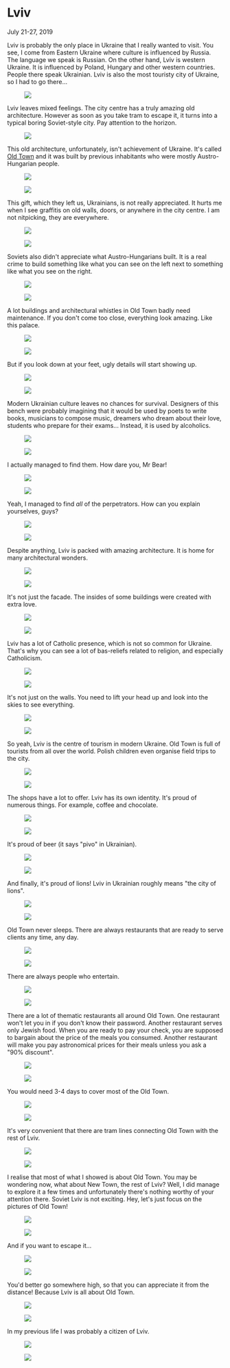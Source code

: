 Lviv
====

<p class="post__date"><time datetime="2019-07-21">July 21-27, 2019</time></p>

Lviv is probably the only place in Ukraine that I really wanted to visit. You
see, I come from Eastern Ukraine where culture is influenced by Russia. The
language we speak is Russian. On the other hand, Lviv is western Ukraine. It is
influenced by Poland, Hungary and other western countries. People there speak
Ukrainian. Lviv is also the most touristy city of Ukraine, so I had to go
there...

<figure><img src="https://imgur.com/OvX37Ck.jpg"/></figure>

Lviv leaves mixed feelings. The city centre has a truly amazing old
architecture. However as soon as you take tram to escape it, it turns into a
typical boring Soviet-style city. Pay attention to the horizon.

<figure><img src="https://imgur.com/hR1CW2B.jpg"/></figure>

This old architecture, unfortunately, isn't achievement of Ukraine. It's called
[Old Town](https://en.wikipedia.org/wiki/Old_Town_(Lviv)) and it was built by
previous inhabitants who were mostly Austro-Hungarian people.

<figure>
<img class="lazy" src="/images/i.png" data-src="https://imgur.com/sswKbz7.jpg"/>
</figure>
<noscript>
<figure><img src="https://imgur.com/sswKbz7.jpg"></figure>
</noscript>

This gift, which they left us, Ukrainians, is not really appreciated. It hurts
me when I see graffitis on old walls, doors, or anywhere in the city centre. I
am not nitpicking, they are everywhere.

<figure>
<img class="lazy" src="/images/i.png" data-src="https://imgur.com/Kt7OHr7.jpg"/>
</figure>
<noscript>
<figure><img src="https://imgur.com/Kt7OHr7.jpg"></figure>
</noscript>

Soviets also didn't appreciate what Austro-Hungarians built. It is a real crime
to build something like what you can see on the left next to something like what
you see on the right.

<figure>
<img class="lazy" src="/images/i.png" data-src="https://imgur.com/pqzN5cm.jpg"/>
</figure>
<noscript>
<figure><img src="https://imgur.com/pqzN5cm.jpg"></figure>
</noscript>

A lot buildings and architectural whistles in Old Town badly need
maintenance. If you don't come too close, everything look amazing. Like this
palace.

<figure>
<img class="lazy" src="/images/i.png" data-src="https://imgur.com/a6cuZog.jpg"/>
</figure>
<noscript>
<figure><img src="https://imgur.com/a6cuZog.jpg"></figure>
</noscript>

But if you look down at your feet, ugly details will start showing up.

<figure>
<img class="lazy" src="/images/i.png" data-src="https://imgur.com/UwmUEmq.jpg"/>
</figure>
<noscript>
<figure><img src="https://imgur.com/UwmUEmq.jpg"></figure>
</noscript>

Modern Ukrainian culture leaves no chances for survival. Designers of this bench
were probably imagining that it would be used by poets to write books, musicians
to compose music, dreamers who dream about their love, students who prepare for
their exams... Instead, it is used by alcoholics.

<figure>
<img class="lazy" src="/images/i.png" data-src="https://imgur.com/UMFISCy.jpg"/>
</figure>
<noscript>
<figure><img src="https://imgur.com/UMFISCy.jpg"></figure>
</noscript>

I actually managed to find them. How dare you, Mr Bear!

<figure>
<img class="lazy" src="/images/i.png" data-src="https://imgur.com/zmuecrM.jpg"/>
</figure>
<noscript>
<figure><img src="https://imgur.com/zmuecrM.jpg"></figure>
</noscript>

Yeah, I managed to find *all* of the perpetrators. How can you explain
yourselves, guys?

<figure>
<img class="lazy" src="/images/i.png" data-src="https://imgur.com/fvT5WV2.jpg"/>
</figure>
<noscript>
<figure><img src="https://imgur.com/fvT5WV2.jpg"></figure>
</noscript>

Despite anything, Lviv is packed with amazing architecture. It is home for many
architectural wonders.

<figure>
<img class="lazy" src="/images/i.png" data-src="https://imgur.com/zHit8oh.jpg"/>
</figure>
<noscript>
<figure><img src="https://imgur.com/zHit8oh.jpg"></figure>
</noscript>

It's not just the facade. The insides of some buildings were created with extra
love.

<figure>
<img class="lazy" src="/images/i.png" data-src="https://imgur.com/EhsFC2t.jpg"/>
</figure>
<noscript>
<figure><img src="https://imgur.com/EhsFC2t.jpg"></figure>
</noscript>

Lviv has a lot of Catholic presence, which is not so common for Ukraine. That's
why you can see a lot of bas-reliefs related to religion, and especially
Catholicism.

<figure>
<img class="lazy" src="/images/i.png" data-src="https://imgur.com/qtXGYQm.jpg"/>
</figure>
<noscript>
<figure><img src="https://imgur.com/qtXGYQm.jpg"></figure>
</noscript>

It's not just on the walls. You need to lift your head up and look into the
skies to see everything.

<figure>
<img class="lazy" src="/images/i.png" data-src="https://imgur.com/lC4OkZY.jpg"/>
</figure>
<noscript>
<figure><img src="https://imgur.com/lC4OkZY.jpg"></figure>
</noscript>

So yeah, Lviv is the centre of tourism in modern Ukraine. Old Town is full of
tourists from all over the world. Polish children even organise field trips to
the city.

<figure>
<img class="lazy" src="/images/i.png" data-src="https://imgur.com/Uz31C3s.jpg"/>
</figure>
<noscript>
<figure><img src="https://imgur.com/Uz31C3s.jpg"></figure>
</noscript>

The shops have a lot to offer. Lviv has its own identity. It's proud of numerous
things. For example, coffee and chocolate.

<figure>
<img class="lazy" src="/images/i.png" data-src="https://imgur.com/E22fWHD.jpg"/>
</figure>
<noscript>
<figure><img src="https://imgur.com/E22fWHD.jpg"></figure>
</noscript>

It's proud of beer (it says "pivo" in Ukrainian).

<figure>
<img class="lazy" src="/images/i.png" data-src="https://imgur.com/HytPgbH.jpg"/>
</figure>
<noscript>
<figure><img src="https://imgur.com/HytPgbH.jpg"></figure>
</noscript>

And finally, it's proud of lions! Lviv in Ukrainian roughly means "the city of
lions".

<figure>
<img class="lazy" src="/images/i.png" data-src="https://imgur.com/X8l6CwT.jpg"/>
</figure>
<noscript>
<figure><img src="https://imgur.com/X8l6CwT.jpg"></figure>
</noscript>

Old Town never sleeps. There are always restaurants that are ready to serve
clients any time, any day.

<figure>
<img class="lazy" src="/images/i.png" data-src="https://imgur.com/kHpyRR0.jpg"/>
</figure>
<noscript>
<figure><img src="https://imgur.com/kHpyRR0.jpg"></figure>
</noscript>

There are always people who entertain.

<figure>
<img class="lazy" src="/images/i.png" data-src="https://imgur.com/NE3IQwP.jpg"/>
</figure>
<noscript>
<figure><img src="https://imgur.com/NE3IQwP.jpg"></figure>
</noscript>

There are a lot of thematic restaurants all around Old Town. One restaurant
won't let you in if you don't know their password. Another restaurant serves
only Jewish food. When you are ready to pay your check, you are supposed to
bargain about the price of the meals you consumed. Another restaurant will make
you pay astronomical prices for their meals unless you ask a "90% discount".

<figure>
<img class="lazy" src="/images/i.png" data-src="https://imgur.com/2UWvtwm.jpg"/>
</figure>
<noscript>
<figure><img src="https://imgur.com/2UWvtwm.jpg"></figure>
</noscript>

You would need 3-4 days to cover most of the Old Town.

<figure>
<img class="lazy" src="/images/i.png" data-src="https://imgur.com/zVWK91V.jpg"/>
</figure>
<noscript>
<figure><img src="https://imgur.com/zVWK91V.jpg"></figure>
</noscript>

It's very convenient that there are tram lines connecting Old Town with the rest
of Lviv.

<figure>
<img class="lazy" src="/images/i.png" data-src="https://imgur.com/rjTxr45.jpg"/>
</figure>
<noscript>
<figure><img src="https://imgur.com/rjTxr45.jpg"></figure>
</noscript>

I realise that most of what I showed is about Old Town. You may be wondering
now, what about New Town, the rest of Lviv? Well, I did manage to explore it a
few times and unfortunately there's nothing worthy of your attention there.
Soviet Lviv is not exciting. Hey, let's just focus on the pictures of Old Town!

<figure>
<img class="lazy" src="/images/i.png" data-src="https://imgur.com/0FUqZdf.jpg"/>
</figure>
<noscript>
<figure><img src="https://imgur.com/0FUqZdf.jpg"></figure>
</noscript>

And if you want to escape it...

<figure>
<img class="lazy" src="/images/i.png" data-src="https://imgur.com/mxgGOA0.jpg"/>
</figure>
<noscript>
<figure><img src="https://imgur.com/mxgGOA0.jpg"></figure>
</noscript>

You'd better go somewhere high, so that you can appreciate it from the distance!
Because Lviv is all about Old Town.

<figure>
<img class="lazy" src="/images/i.png" data-src="https://imgur.com/kkn00XR.jpg"/>
</figure>
<noscript>
<figure><img src="https://imgur.com/kkn00XR.jpg"></figure>
</noscript>

In my previous life I was probably a citizen of Lviv.

<figure>
<img class="lazy" src="/images/i.png" data-src="https://imgur.com/YfgMTI4.jpg"/>
</figure>
<noscript>
<figure><img src="https://imgur.com/YfgMTI4.jpg"></figure>
</noscript>

